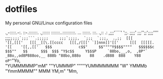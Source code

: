 # dotfiles
My personal GNU/Linux configuration files 


  .,-:::::.-:.     ::-.:::::::. .,:::::: :::::::..::::::::::. ...    ::::::.    :::.  .,::      .:
,;;;'````' ';;.   ;;;;' ;;;'';;';;;;'''' ;;;;``;;;;`;;;```.;;;;;     ;;;`;;;;,  `;;;  `;;;,  .,;; 
[[[          '[[,[[['   [[[__[[\.[[cccc   [[[,/[[[' `]]nnn]]'[['     [[[  [[[[[. '[[    '[[,,[['  
$$$            c$$"     $$""""Y$$$$""""   $$$$$$c    $$$""   $$      $$$  $$$ "Y$c$$     Y$$$P    
`88bo,__,o,  ,8P"`     _88o,,od8P888oo,__ 888b "88bo,888o    88    .d888  888    Y88   oP"``"Yo,  
  "YUMMMMMP"mM"        ""YUMMMP" """"YUMMMMMMM   "W" YMMMb    "YmmMMMM""  MMM     YM,m"       "Mm,

